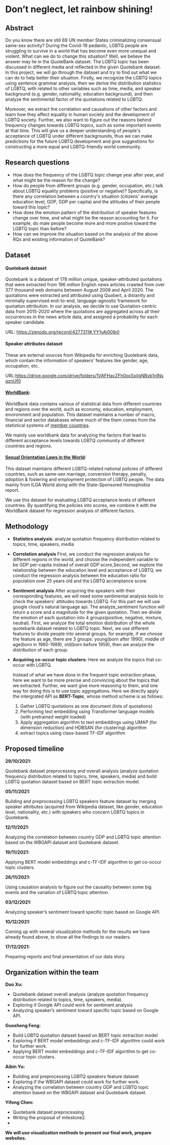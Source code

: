 # Don’t neglect, let rainbow shining!

## Abstract

Do you know there are still 69 UN member States criminalizing consensual same-sex activity? During the Covid-19 pedantic, LGBTQ people are struggling to survive in a world that has become even more unequal and violent. What can we do to change this situation? Well, we believe the answer may lie in the QuoteBank dataset. The LGBTQ topic has been discussed in different media and reflected in the given Quotebank dataset. In this project, we will go through the dataset and try to find out what we can do to help better their situation. Firstly, we recognize the LGBTQ topics using sentence grammar analysis, then we derive the distribution statistics of LGBTQ, with related to other variables such as time, media, and speaker background (e.g. gender, nationality, education background), and then analyze the sentimental factor of the quotations related to LGBTQ. 

Moreover, we extract the correlation and causations of other factors and learn how they affect equality in human society and the development of LGBTQ society. Further, we also want to figure out the reasons behind frequency changes towards LGBTQ topics, such as some important events at that time. This will give us a deeper understanding of people's acceptance of LGBTQ under different backgrounds, thus we can make predictions for the future LGBTQ development and give suggestions for constructing a more equal and LGBTQ-friendly world community.

## Research questions

- How does the frequency of the LGBTQ topic change year after year, and what might be the reason for the change?
- How do people from different groups (e.g. gender, occupation, etc.) talk about LGBTQ equality problems (positive or negative)? Specifically, is there any correlation between a country's situation (citizens' average education level, GDP, GDP per capita) and the attitudes of their people toward this topic?
- How does the emotion pattern of the distribution of speaker features change over time, and what might be the reason accounting for it. For example, do male people become more and more postive toward the LGBTQ topic than before?
- How can we improve the situation based on the analysis of the above RQs and existing information of QuoteBank?

## Dataset

#### Quotebank dataset

Quotebank is a dataset of 178 million unique, speaker-attributed quotations that were extracted from 196 million English news articles crawled from over 377 thousand web domains between August 2008 and April 2020. The quotations were extracted and attributed using Quobert, a distantly and minimally supervised end-to-end, language-agnostic framework for quotation attribution. In our analysis, we decide to use Quotation-centric data from 2015-2020 where the quotations are aggregated across all their occurrences in the news article data, and assigned a probability for each speaker candidate. 

URL: https://zenodo.org/record/4277311#.YY1yAi00jb0 

#### Speaker attributes dataset

These are external sources from Wikipedia for enriching Quotebank data, which contain the information of speakers’ features like gender, age, occupation, etc.

URL:https://drive.google.com/drive/folders/1VAFHacZFh0oxSxilgNByb1nlNsqznUf0

#### [**WorldBank**](https://data.worldbank.org/):

  WorldBank data contains various of statistical data from different countries and regions over the world, such as economy, education, employment, environment and population. This dataset maintains a number of macro, financial and sector databases where much of the them comes from the statistical systems of [member countries](http://www.worldbank.org/en/about/leadership/members).

  We mainly use worldbank data for analyzing the factors that lead to different acceptance levels towards LGBTQ community of different countries and regions.

#### [**Sexual Orientation Laws in the World**](https://www.kaggle.com/mpwolke/cusersmarildownloadsomophobiacsv):

  This dataset maintains different LGBTQ-related national policies of different countries, such as same-sex marriage, conversion therapy, penalty, adoption & fostering and employment protection of LGBTQ people. The data mainly from ILGA World along with the State-Sponsored Homophobia report.

  We use this dataset for evaluating LGBTQ acceptance levels of different countries. By quantifying the policies into scores, we combine it with the WorldBank dataset for regression analysis of different factors.
## Methodology

- **Statistics analysis**: analyze quotation frequency distribution related to topics, time, speakers, media
- **Correlation analysis** First, we conduct the regression analysis for different regions in the world, and choose the independent variable to be GDP per-capita instead of overall GDP score,Second, we explore the relationship between the education level and acceptance of LGBTQ, we conduct the regression analysis between the education ratio for population over 25 years old and the LGBTQ accenptance score.
- **Sentiment analysis** After acquiring the speakers with their corresponding features, we will need some sentimental analysis tools to check the speakers' attitudes towards LGBTQ. For this part we will use google cloud's natural language api. The analyze_sentiment function will return a score and a magnitude for the given quotation. Then we divide the emotion of each quotation into 4 groups(positive, negative, mixture, neutral). First, we analyze the total emotion distribution of the whole quotebank dataset related to LGBTQ topic. Next, we use different features to divide people into several groups, for example, if we choose the feature as age, there are 3 groups: young(born after 1990), middle of age(born in 1960-1989), old(born before 1959), then we analyze the distribution of each group.
- **Acquiring co-occur topic clusters:** 
  Here we analyze the topics that co-occur with LGBTQ.

  Instead of what we have done in the frequent topic extraction phase, here we want to be more precise and convincing about the topics that we extracted. Further, we want give more reasoning to them, and one way for doing this is to use topic aggregations. Here we directly apply the intergrated API as **BERT-Topic**, whose method scheme is as follows:

  1. Gather LGBTQ quotations as one document (lists of quotations)
  2. Performing text embedding using Transformer language models (with pretrained weight loaded)
  3. Apply aggregation algorithm to text embeddings using UMAP (for dimension reduction) and HDBSAN (for clustering) algorithm
  4. extract topics using class-based TF-IDF algorithm

## Proposed timeline

**29/10/2021:** 

Quotebank dataset preprocessing and overall analysis (analyze quotation frequency distribution related to topics, time, speakers, media) and build LGBTQ quotation dataset based on BERT topic extraction model.

**05/11/2021:** 

Building and preprocessing LGBTQ speakers feature dataset by merging speaker attributes (acquired from Wikipedia dataset, like gender, education level, nationality, etc.) with speakers who concern LGBTQ topics in Quotebank.

**12/11/2021:** 

Analyzing the correlation between country GDP and LGBTQ topic attention based on the WBGAPI dataset and Quotebank dataset.

**19/11/2021:** 

Applying BERT model embeddings and c-TF-IDF algorithm to get co-occur topic clusters.

**26/11/2021:** 

Using causation analysis to figure out the causality between some big events and the variation of LGBTQ topic attention.

**03/12/2021:** 

Analyzing speaker’s sentiment toward specific topic based on Google API.

**10/12/2021:**

Coming up with several visualization methods for the results we have already found above, to show all the findings to our readers.

**17/12/2021:** 

Preparing reports and final presentation of our data story.

## Organization within the team

**Duo Xu:** 

-  Quotebank dataset overall analysis (analyze quotation frequency distribution related to topics, time, speakers, media). 
- Exploring if Google API could work for sentiment analysis 
- Analyzing speaker’s sentiment toward specific topic based on Google API.

**Guosheng Feng:** 

- Build LGBTQ quotation dataset based on BERT topic extraction model 
- Exploring if BERT model embeddings and c-TF-IDF algorithm could work for further work. 
- Applying BERT model embeddings and c-TF-IDF algorithm to get co-occur topic clusters.

**Aibin Yu:** 

- Building and preprocessing LGBTQ speakers feature dataset 
- Exploring if the WBGAPI dataset could work for further work. 
-  Analyzing the correlation between country GDP and LGBTQ topic attention based on the WBGAPI dataset and Quotebank dataset.

**Yifeng Chen:** 

- Quotebank dataset preprocessing 
- Writing the proposal of milestone2. 
-

**We will use visualization methods to present our final work, prepare websites.**

